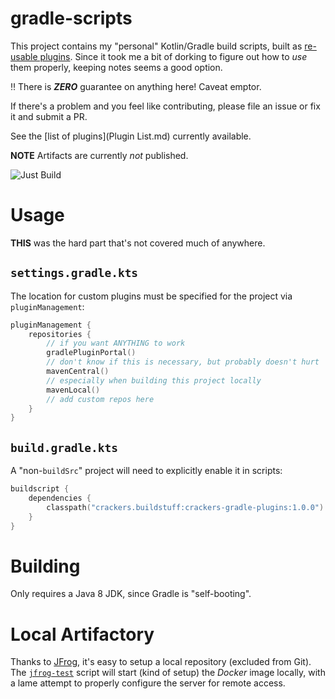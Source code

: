# gradle-scripts

This project contains my "personal" Kotlin/Gradle build scripts, built as [re-usable plugins](https://docs.gradle.org/current/userguide/custom_plugins.html#sec:precompiled_plugins). Since it took me a bit of dorking to figure out how to _use_ them properly, keeping notes seems a good option.

:bangbang: There is **_ZERO_** guarantee on anything here! Caveat emptor.

If there's a problem and you feel like contributing, please file an issue or fix it and submit a PR.

See the [list of plugins](Plugin List.md) currently available.

**NOTE** Artifacts are currently _not_ published.

![Just Build](https://github.com/EAGrahamJr/gradle-scripts/actions/workflows/build.yaml/badge.svg)

# Usage

**THIS** was the hard part that's not covered much of anywhere.

## `settings.gradle.kts`

The location for custom plugins must be specified for the project via `pluginManagement`:

```kotlin
pluginManagement {
    repositories {
        // if you want ANYTHING to work
        gradlePluginPortal()
        // don't know if this is necessary, but probably doesn't hurt
        mavenCentral()
        // especially when building this project locally
        mavenLocal()
        // add custom repos here
    }
}
```

## `build.gradle.kts`

A "non-`buildSrc`" project will need to explicitly enable it in scripts:

```kotlin
buildscript {
    dependencies {
        classpath("crackers.buildstuff:crackers-gradle-plugins:1.0.0")
    }
}
```

# Building

Only requires a Java 8 JDK, since Gradle is "self-booting".

# Local Artifactory

Thanks to [JFrog](https://jfrog.com/community/open-source/), it's easy to setup a local repository (excluded from Git). The [`jfrog-test`](jfrog-test.sh) script will start (kind of setup) the _Docker_ image locally, with a lame attempt to properly configure the server for remote access.

